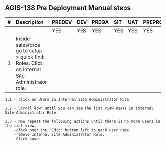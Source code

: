 ## AGIS-138 Pre Deployment Manual steps

| # | Description | PREDEV | DEV | PREQA | SIT | UAT | PREPROD | PRODUCTION |   
|---:|:---|:---|:---|:---|:---|:---|:---|:---|  
|	|	|YES|YES|YES|YES|YES|YES|YES|
|1| Inside salesforce go to setup -> quick find: Roles. Click on Internal Site Administrator role. 
    1.1 - Click on Users in Internal Site Administrator Role.
    
    1.2 - Scroll down until you can see the list view Users in Internal Site Administrator Role.
    
    1.3 - Now repeat the following actions until there is no more users in the list view.
        -click over the "Edit" button left to each user name.
        -remove Internal Site Administrator Role.
        -Click save.